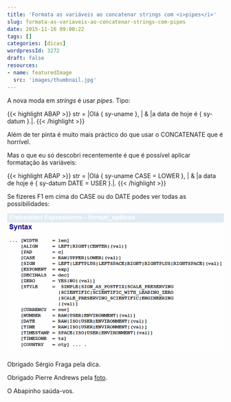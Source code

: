 ```yaml
---
title: 'Formata as variáveis ao concatenar strings com <i>pipes</i>'
slug: formata-as-variaveis-ao-concatenar-strings-com-pipes
date: 2015-11-16 09:00:22
tags: []
categories: [dicas]
wordpressId: 3272
draft: false
resources:
- name: featuredImage
  src: 'images/thumbnail.jpg'
---
```

A nova moda em _strings_ é usar _pipes_. Tipo:


{{< highlight ABAP >}}
str = |Olá { sy-uname }, | &
      |a data de hoje é { sy-datum }.|.
{{< /highlight >}}

Além de ter pinta é muito mais práctico do que usar o CONCATENATE que é horrível.

Mas o que eu só descobri recentemente é que é possível aplicar formatação às variáveis:

<!--more-->


{{< highlight ABAP >}}
str = |Olá { sy-uname CASE = LOWER }, | &
      |a data de hoje é { sy-datum DATE = USER }.|.
{{< /highlight >}}

Se fizeres F1 em cima do CASE ou do DATE podes ver todas as possibilidades:

[![embeded_expressions_format_options][1]][1]

Obrigado Sérgio Fraga pela dica.

Obrigado Pierre Andrews pela [foto][2].

O Abapinho saúda-vos.

   [1]: images/embeded_expressions_format_options.png
   [2]: https://www.flickr.com/photos/mortimer/299646160
